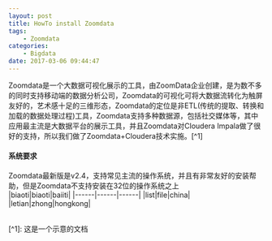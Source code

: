 ```yaml
---
layout: post
title: HowTo install Zoomdata
tags: 
    - Zoomdata
categories: 
    - Bigdata
date: 2017-03-06 09:44:47
---
```


Zoomdata是一个大数据可视化展示的工具，由ZoomData企业创建，是为数不多的同时支持移动端的数据分析公司，Zoomdata的可视化可将大数据流转化为触屏友好的，艺术感十足的三维形态，Zoomdata的定位是非ETL(传统的提取、转换和加载的数据处理过程)工具，Zoomdata支持多种数据源，包括社交媒体等，其中应用最主流是大数据平台的展示工具，并且Zoomdata对Cloudera Impala做了很好的支持，所以我们做了Zoomdata+Cloudera技术实施。[^1]

#### **系统要求**

Zoomdata最新版是v2.4，支持常见主流的操作系统，并且有非常友好的安装帮助，但是Zoomdata不支持安装在32位的操作系统之上
<br>
|biaoti|biaoti|baiiti|
|------|------|------|
|list|file|china|
|letian|zhong|hongkong|

<br>
[^1]: 这是一个示意的文档

